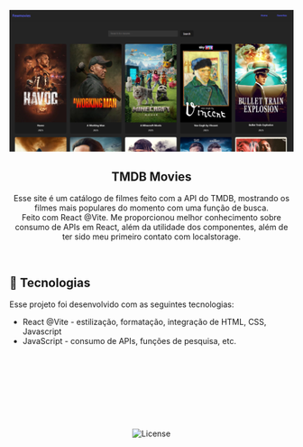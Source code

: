 <p align="center">
<a href"https://rerigan.github.io/tmdb-movies/"><img src="./movies.png"></a>

</p>
<h2 align="center">TMDB Movies</h2>

<p align="center">
Esse site é um catálogo de filmes feito com a API do TMDB, mostrando os filmes mais populares do momento com uma função de busca.<br/>Feito com React @Vite. Me proporcionou melhor conhecimento sobre consumo de APIs em React, além da utilidade dos componentes, além de ter sido meu primeiro contato com localstorage.
</p>

<br>

## 🚀 Tecnologias

Esse projeto foi desenvolvido com as seguintes tecnologias:

- React @Vite - estilização, formatação, integração de HTML, CSS, Javascript
- JavaScript - consumo de APIs, funções de pesquisa, etc.

<br><br><br><br><br><br><br>

<p align="center">
  <img alt="License" src="https://img.shields.io/static/v1?label=license&message=MIT&color=49AA26&labelColor=000000">
</p>
